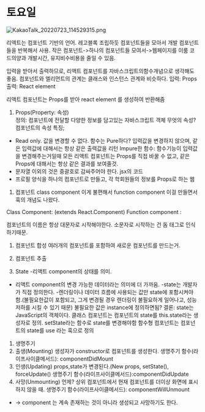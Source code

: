 # 토요일

![KakaoTalk_20220723_114529315.png](%E1%84%90%E1%85%A9%E1%84%8B%E1%85%AD%E1%84%8B%E1%85%B5%E1%86%AF%201bcc3455b5304345bf78cbeec6abc97b/KakaoTalk_20220723_114529315.png)

리액트는 컴포넌트 기반의 언어.
레고블록 조립하듯 컴포넌트들을 모아서 개발
컴포넌트들을 반복해서 사용.
작은 컴포넌트->하나의 컴포넌트들 모여서->웹페이지를 이룸
코드의양과 개발시간, 유지비수비용을 줄일 수 있음.

입력을 받아서 출력하므로, 리액트 컴포넌트를 자바스크립트의함수개념으로 생각해도 좋음.
컴포넌트와 엘리먼트의 관계는 클래스와 인스턴스 관계와 비슷하다.
입력: Props
출력: React element

리액트 컴포넌트는 Props를 받아 react element 를 생성하여 반환해줌

1. Props(Property: 속성)\
정의: 컴포넌트에 전달할 다양한 정보를 담고있는 자바스크립트 객체
무엇의 속성? 컴포넌트의 속성
특징;
- Read only. 값을 변경할 수 없다.
함수는 Pure하다? 입력값을 변경하지 않으며, 같은 입력값에 대해서는 항상 같은 출력값을 리턴
Impure한 함수: 함수기능이 입력값을 변경해주는거일때
모든 리액트 컴포넌트는 Props를 직접 바꿀 수 없고, 같은 Props에 대해서는 항상 같은 결과를 보여줄것.
- 문자열 이외의 것은 중괄호로 감싸주어야 한다. jsx의 코드
- 프로필 양식을 하나의 컴포넌트로 만들고, 각 학회원들의 정보를 Props로 하는 웹

1. 컴포넌트
class component 이게 불편해서
function component 이걸 만들면서 훅의 개념도 나왔다.

Class Component: (extends React.Component)
Function component :

컴포넌트의 이름은 항상 대문자로 시작해야한다.
소문자로 시작하는 건 돔 태그로 인식하기때문.

1. 컴포넌트 합성
여러개의 컴포넌트를 포함하여 새로운 컴포넌트를 만드는거.

1. 컴포넌트 추출

1. State
-리액트 component의 상태를 의미.
- 리액트 component의 변경 가능한 데이터라는 의미에 더 가까움.
-state는 개발자가 직접 정의한다.
-렌더링이나 데이터 흐름에 사용되는 값만 state에 포함시켜야함.(불필요한값이 포함되고, 그게 변경될 경우 렌더링이 불필요하게 일어나고, 성능저하를 시킬 수 있기 때문)
불필요한 값은 instance에 정의하면됨?
결론: state는 JavaScript의 객체이다.
클래스 컴포넌트는 컴포넌트의 state를 this.state라는 생성자로 정의.
setState라는 함수로 state를 변경해야함
함수형 컴포넌트는 컴포넌트의 state를 use 라는 훅으로 정의
1. 생명주기
2. 출생(Mounting)
생성자가 constructor로 컴포넌트를 생성한다.
생명주기 함수(라이프사이클메서드): componentDidMount
3. 인생(Updating)
props,state가 변경된다.(New props, setState(), forceUpdate()
생명주기 함수(라이프사이클메서드):componentDidUpdate
4. 사망(Unmounting)
언제? 상위 컴포넌트에서 현재 컴포넌트를 더이상 화면에 표시하지 않을 때.
생명주기 함수(라이프사이클메서드): componentWillUnmount
- -> component 는 계속 존재하는 것이 아니라 생성되고 사망하기도 한다.